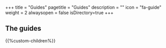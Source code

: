 +++
title = "Guides"
pagetitle = "Guides"
description = ""
icon = "fa-guide"
weight = 2
alwaysopen = false
isDirectory=true
+++

## The guides

{{%custom-children%}}